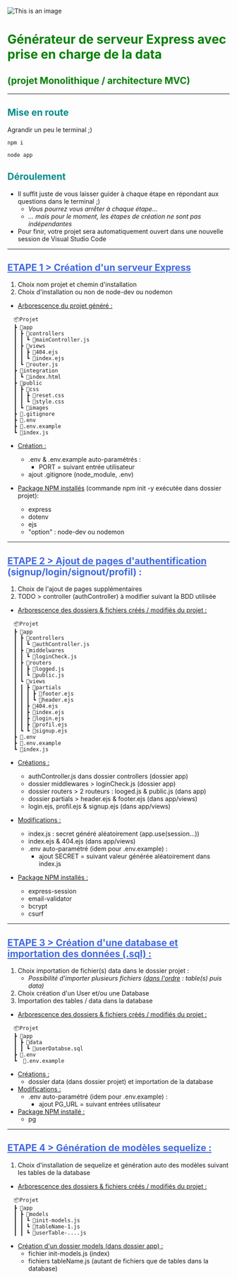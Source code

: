 ![This is an image](https://nsm09.casimages.com/img/2022/06/18//22061806594424883917926273.png)
<h1 style="color: green">Générateur de serveur Express avec prise en charge de la data </h1>   
<h2 style="color: green">(projet Monolithique / architecture MVC)</h2>

---
<h2 style="color: darkCyan">Mise en route</h2>
Agrandir un peu le terminal ;)  

```
npm i
```
```
node app
```
<h2 style="color: darkCyan">Déroulement</h2>

- Il suffit juste de vous laisser guider à chaque étape en répondant aux questions dans le terminal ;)  
  - *Vous pourrez vous arrêter à chaque étape...*  
  - *... mais pour le moment, les étapes de création ne sont pas indépendantes*
- Pour finir, votre projet sera automatiquement ouvert dans une nouvelle session de Visual Studio Code
---
<h2 style="color: royalBlue"><u>ETAPE 1 > Création d'un serveur Express</u></h2>  

1. Choix nom projet et chemin d'installation  
2. Choix d'installation ou non de node-dev ou nodemon
*  <u>Arborescence du projet généré :</u>
``` 
  📦Projet  
  ┣ 📂app  
  ┃ ┣ 📂controllers  
  ┃ ┃ ┗ 📜mainController.js  
  ┃ ┣ 📂views  
  ┃ ┃ ┣ 📜404.ejs  
  ┃ ┃ ┗ 📜index.ejs  
  ┃ ┗ 📜router.js  
  ┣ 📂integration  
  ┃ ┗ 📜index.html  
  ┣ 📂public  
  ┃ ┣ 📂css  
  ┃ ┃ ┣ 📜reset.css  
  ┃ ┃ ┗ 📜style.css  
  ┃ ┗ 📂images  
  ┣ 📜.gitignore  
  ┣ 📜.env  
  ┣ 📜.env.example  
  ┗ 📜index.js 
  ```

- <u>Création :</u>  

  - .env & .env.example auto-paramétrés :
    - PORT = suivant entrée utilisateur
  - ajout .gitignore (node_module, .env)  
  
- <u>Package NPM installés</u> (commande npm init -y exécutée dans dossier projet):  
  - express
  - dotenv
  - ejs
  - "option" : node-dev ou nodemon  

---
<h2 style="color: royalBlue"><u>ETAPE 2 > Ajout de pages d'authentification</u> (signup/login/signout/profil) :</h2>  

1. Choix de l'ajout de pages supplémentaires
2. TODO > controller (authController) à modifier suivant la BDD utilisée
- <u>Arborescence des dossiers & fichiers créés / modifiés du projet :</u>
```  
  📦Projet  
  ┣ 📂app  
  ┃ ┣ 📂controllers  
  ┃ ┃ ┗ 📜authController.js  
  ┃ ┣ 📂middelwares  
  ┃ ┃ ┗ 📜loginCheck.js  
  ┃ ┣ 📂routers  
  ┃ ┃ ┣ 📜logged.js  
  ┃ ┃ ┗ 📜public.js  
  ┃ ┗ 📂views  
  ┃ ┃ ┣ 📂partials  
  ┃ ┃ ┃ ┣ 📜footer.ejs  
  ┃ ┃ ┃ ┗ 📜header.ejs  
  ┃ ┃ ┣ 📜404.ejs  
  ┃ ┃ ┣ 📜index.ejs  
  ┃ ┃ ┣ 📜login.ejs  
  ┃ ┃ ┣ 📜profil.ejs  
  ┃ ┗ ┗ 📜signup.ejs  
  ┣ 📜.env  
  ┣ 📜.env.example  
  ┗ 📜index.js 
``` 
- <u>Créations :</u>
  - authController.js dans dossier controllers (dossier app)
  - dossier middlewares > loginCheck.js (dossier app)
  - dossier routers > 2 routeurs : looged.js & public.js (dans app)
  - dossier partials > header.ejs & footer.ejs (dans app/views)
  - login.ejs, profil.ejs & signup.ejs (dans app/views)
- <u>Modifications :</u>
  - index.js : secret généré aléatoirement (app.use(session...))
  - index.ejs & 404.ejs (dans app/views)
  - .env auto-paramétré (idem pour .env.example) :
    - ajout SECRET = suivant valeur générée aléatoirement dans index.js

- <u>Package NPM installés :</u>
  - express-session
  - email-validator
  - bcrypt
  - csurf
---
<h2 style="color: royalBlue"><u>ETAPE 3 > Création d'une database et importation des données (.sql) :</u></h2>

1. Choix importation de fichier(s) data dans le dossier projet :
   - *Possibilité d'importer plusieurs fichiers (<u>dans l'ordre</u> : table(s) puis data)*
2. Choix création d'un User et/ou une Database
3. Importation des tables / data dans la database

* <u>Arborescence des dossiers & fichiers créés / modifiés du projet :</u>
```  
  📦Projet  
  ┣ 📂app  
  ┃ ┣ 📂data  
  ┃ ┃ ┗ 📜userDatabse.sql  
  ┣ 📜.env  
  ┗  📜.env.example 
``` 

- <u>Créations :</u>
  - dossier data (dans dossier projet) et importation de la database
- <u>Modifications :</u>
  - .env auto-paramétré (idem pour .env.example) :
    - ajout PG_URL = suivant entrées utilisateur
- <u>Package NPM installé :</u>
  - pg
---
<h2 style="color: royalBlue"><u>ETAPE 4 > Génération de modèles sequelize :</u></h2>

1. Choix d'installation de sequelize et génération auto des modèles suivant les tables de la database
- <u>Arborescence des dossiers & fichiers créés / modifiés du projet :</u>
``` 
  📦Projet  
  ┣ 📂app  
  ┃ ┣ 📂models  
  ┃ ┃ ┗ 📜init-models.js  
  ┃ ┃ ┗ 📜tableName-1.js  
  ┃ ┃ ┗ 📜userTable-....js  
```
- <u>Création d'un dossier models (dans dossier app) :</u>
  - fichier init-models.js (index)
  - fichiers tableName.js (autant de fichiers que de tables dans la database)
